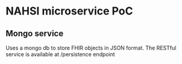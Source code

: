 # NAHSI microservice PoC

## Mongo service
Uses a mongo db to store FHIR objects in JSON format. The RESTful service is available at /persistence endpoint 